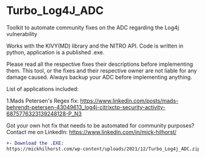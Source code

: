 # Turbo_Log4J_ADC
Toolkit to automate community fixes on the ADC regarding the Log4j vulnerability 

Works with the KIVY(MD) library and the NITRO API.
Code is written in python, application is a published .exe.

Please read all the respective fixes their descriptions before implementing them.
This tool, or the fixes and their respective owner are not liable for any damage caused.
Always backup your ADC before implementing anything.



List of applications included:

1.Mads Petersen's Regex fix: https://www.linkedin.com/posts/mads-behrendt-petersen-43049613_log4j-citrixctp-security-activity-6875776323139248128-P_N3


Got your own hot fix that needs to be automated for community purposes?
Contact me on LinkedIn: https://www.linkedin.com/in/mick-hilhorst/
```diff
+- Download the .EXE:
https://mickhilhorst.com/wp-content/uploads/2021/12/Turbo_Log4j_ADC.zip


